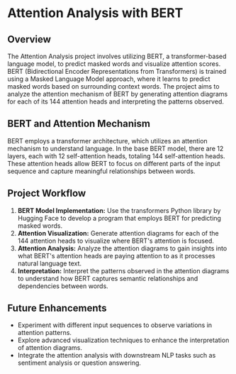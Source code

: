 # Attention Analysis with BERT

## Overview

The Attention Analysis project involves utilizing BERT, a transformer-based language model, to predict masked words and visualize attention scores. BERT (Bidirectional Encoder Representations from Transformers) is trained using a Masked Language Model approach, where it learns to predict masked words based on surrounding context words. The project aims to analyze the attention mechanism of BERT by generating attention diagrams for each of its 144 attention heads and interpreting the patterns observed.

## BERT and Attention Mechanism

BERT employs a transformer architecture, which utilizes an attention mechanism to understand language. In the base BERT model, there are 12 layers, each with 12 self-attention heads, totaling 144 self-attention heads. These attention heads allow BERT to focus on different parts of the input sequence and capture meaningful relationships between words.

## Project Workflow

1. **BERT Model Implementation:** Use the transformers Python library by Hugging Face to develop a program that employs BERT for predicting masked words.
2. **Attention Visualization:** Generate attention diagrams for each of the 144 attention heads to visualize where BERT's attention is focused.
3. **Attention Analysis:** Analyze the attention diagrams to gain insights into what BERT's attention heads are paying attention to as it processes natural language text.
4. **Interpretation:** Interpret the patterns observed in the attention diagrams to understand how BERT captures semantic relationships and dependencies between words.

## Future Enhancements

- Experiment with different input sequences to observe variations in attention patterns.
- Explore advanced visualization techniques to enhance the interpretation of attention diagrams.
- Integrate the attention analysis with downstream NLP tasks such as sentiment analysis or question answering.


